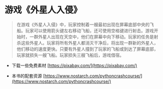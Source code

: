 # 游戏《外星人入侵》
> 在游戏《外星人入侵》中，玩家控制着一艘最初出现在屏幕底部中央的飞船。玩家可以使用箭头键左右移动飞船，还可使用空格键进行射击。游戏开始时，一群外星人出现在天空中，他们在屏幕中向下移动。玩家的任务是射杀这些外星人。玩家将所有外星人都消灭干净后，将出现一群新的外星人，他们移动的速度更快。只要有外星人撞到了玩家的飞船或到达了屏幕底部，玩家就损失一艘飞船。玩家损失三艘飞船后，游戏借宿。

* 下载一些免费素材 [https://pixabay.com/](https://pixabay.com/)

* 本书的配套资源 [https://www.nostarch.com/pythoncrashcourse/](https://www.nostarch.com/pythoncrashcourse/)
